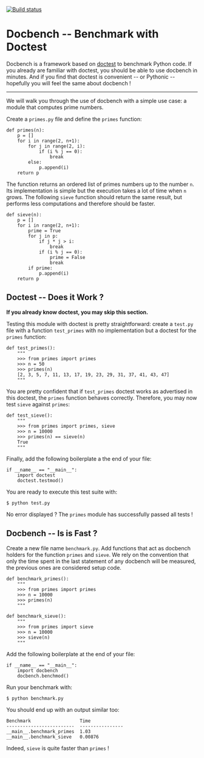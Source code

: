 [![Build status](https://travis-ci.org/boisgera/docbench.svg?branch=master)](https://travis-ci.org/boisgera/docbench)

Docbench -- Benchmark with Doctest
================================================================================

Docbench is a framework based on [doctest][] to benchmark Python code.
If you already are familiar with doctest, you should be able to use docbench
in minutes. And if you find that doctest is convenient -- or Pythonic -- 
hopefully you will feel the same about docbench !

[doctest]: http://docs.python.org/2/library/doctest.html

--------------------------------------------------------------------------------

We will walk you through the use of docbench with a simple use case: 
a module that computes prime numbers.

Create a `primes.py` file and define the `primes` function:

    def primes(n):
        p = []
        for i in range(2, n+1):
            for j in range(2, i):
                if (i % j == 0):
                    break
            else:
                p.append(i)
        return p

The function returns an ordered list of primes numbers up to the number `n`.
Its implementation is simple but the execution takes a lot of time when `n` grows.
The following `sieve` function should return the same result, but performs less
computations and therefore should be faster.

    def sieve(n):
        p = []
        for i in range(2, n+1):
            prime = True
            for j in p:
                if j * j > i:
                    break
                if (i % j == 0):
                    prime = False
                    break
            if prime:
                p.append(i)
        return p


Doctest -- Does it Work ?
--------------------------------------------------------------------------------

**If you already know doctest, you may skip this section.**

Testing this module with doctest is pretty straightforward: create a `test.py`
file with a function `test_primes` with no implementation but a doctest 
for the `primes` function:

    def test_primes():
        """
        >>> from primes import primes
        >>> n = 50
        >>> primes(n)
        [2, 3, 5, 7, 11, 13, 17, 19, 23, 29, 31, 37, 41, 43, 47]
        """

You are pretty confident that if `test_primes` doctest works as advertised
in this doctest, the `primes` function behaves correctly. 
Therefore, you may now test `sieve` against `primes`:

    def test_sieve():
        """
        >>> from primes import primes, sieve
        >>> n = 10000
        >>> primes(n) == sieve(n)
        True
        """

Finally, add the following boilerplate a the end of your file:

    if __name__ == "__main__":
        import doctest
        doctest.testmod()

You are ready to execute this test suite with:

    $ python test.py

No error displayed ? The `primes` module has successfully passed all tests !


Docbench -- Is is Fast ?
--------------------------------------------------------------------------------

Create a new file name `benchmark.py`. Add functions that act as docbench 
holders for the function `primes` and `sieve`. We rely on the convention 
that only the time spent in the last statement of any docbench will be 
measured, the previous ones are considered setup code.

    def benchmark_primes():
        """
        >>> from primes import primes
        >>> n = 10000
        >>> primes(n)
        """

    def benchmark_sieve():
        """
        >>> from primes import sieve
        >>> n = 10000
        >>> sieve(n)
        """

Add the following boilerplate at the end of your file:

    if __name__ == "__main__":
        import docbench
        docbench.benchmod()

Run your benchmark with:
    
    $ python benchmark.py

You should end up with an output similar too:

    Benchmark                  Time            
    -------------------------  ----------------
    __main__.benchmark_primes  1.03            
    __main__.benchmark_sieve   0.00876

Indeed, `sieve` is quite faster than `primes` !

